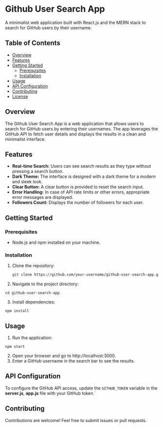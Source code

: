 # Github User Search App

A minimalist web application built with React.js and the MERN stack to search for GitHub users by their username.

## Table of Contents

- [Overview](#overview)
- [Features](#features)
- [Getting Started](#getting-started)
  - [Prerequisites](#prerequisites)
  - [Installation](#installation)
- [Usage](#usage)
- [API Configuration](#api-configuration)
- [Contributing](#contributing)
- [License](#license)

## Overview

The Github User Search App is a web application that allows users to search for GitHub users by entering their usernames. The app leverages the GitHub API to fetch user details and displays the results in a clean and minimalist interface.

## Features

- **Real-time Search:** Users can see search results as they type without pressing a search button.
- **Dark Theme:** The interface is designed with a dark theme for a modern and sleek look.
- **Clear Button:** A clear button is provided to reset the search input.
- **Error Handling:** In case of API rate limits or other errors, appropriate error messages are displayed.
- **Followers Count:** Displays the number of followers for each user.

## Getting Started

### Prerequisites

- Node.js and npm installed on your machine.

### Installation

1. Clone the repository:

   ```bash
   git clone https://github.com/your-username/github-user-search-app.git 
   ```

2. Navigate to the project directory:

  `cd github-user-search-app`

3. Install dependencies:

  `npm install`

## Usage

1.  Run the application:

  `npm start`

2. Open your browser and go to http://localhost:3000.
3. Enter a GitHub username in the search bar to see the results.


## API Configuration

To configure the GitHub API access, update the `GITHUB_TOKEN` variable in the **server.js**, **app.js** file with your GitHub token.`

## Contributing

Contributions are welcome! Feel free to submit issues or pull requests.


